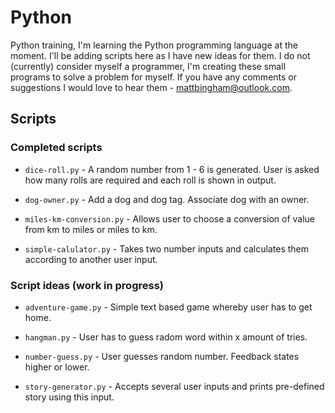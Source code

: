 # Python
Python training, I'm learning the Python programming language at the moment. I'll be adding scripts here as I have new ideas for them. I do not (currently) consider myself a programmer, I'm creating these small programs to solve a problem for myself. If you have any comments or suggestions I would love to hear them - mattbingham@outlook.com.

## Scripts

### Completed scripts
- `dice-roll.py` - A random number from 1 - 6 is generated. User is asked how many rolls are required and each roll is shown in output.

- `dog-owner.py` - Add a dog and dog tag. Associate dog with an owner.

- `miles-km-conversion.py` - Allows user to choose a conversion of value from km to miles or miles to km.

- `simple-calulator.py` - Takes two number inputs and calculates them according to another user input.

### Script ideas (work in progress)
- `adventure-game.py` - Simple text based game whereby user has to get home.

- `hangman.py` - User has to guess radom word within x amount of tries.

- `number-guess.py` - User guesses random number. Feedback states higher or lower.

- `story-generator.py` - Accepts several user inputs and prints pre-defined story using this input.